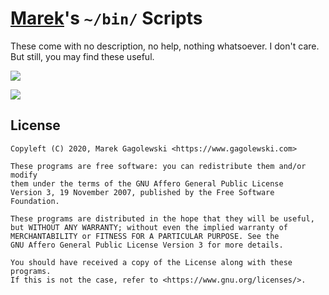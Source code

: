 # [Marek](https://www.gagolewski.com)'s `~/bin/` Scripts

These come with no description, no help, nothing whatsoever.
I don't care.
But still, you may find these useful.




![](https://imgs.xkcd.com/comics/automation.png)

![](https://imgs.xkcd.com/comics/is_it_worth_the_time.png)






License
-------

```
Copyleft (C) 2020, Marek Gagolewski <https://www.gagolewski.com>

These programs are free software: you can redistribute them and/or modify
them under the terms of the GNU Affero General Public License
Version 3, 19 November 2007, published by the Free Software Foundation.

These programs are distributed in the hope that they will be useful,
but WITHOUT ANY WARRANTY; without even the implied warranty of
MERCHANTABILITY or FITNESS FOR A PARTICULAR PURPOSE. See the
GNU Affero General Public License Version 3 for more details.

You should have received a copy of the License along with these programs.
If this is not the case, refer to <https://www.gnu.org/licenses/>.
```
